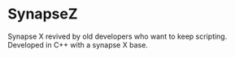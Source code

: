 # SynapseZ
Synapse X revived by old developers who want to keep scripting. Developed in C++ with a synapse X base.
